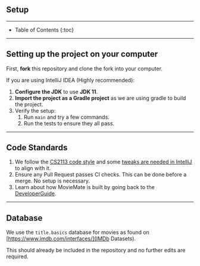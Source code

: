 ## Setup

---

* Table of Contents
  {:toc}

---

## Setting up the project on your computer

First, **fork** this repository and clone the fork into your computer.

If you are using IntelliJ IDEA (Highly recommended):
1. **Configure the JDK** to use **JDK 11**.
2. **Import the project as a Gradle project** as we are using gradle to build the project.
3. Verify the setup:
   1. Run `main` and try a few commands.
   2. Run the tests to ensure they all pass.

---

## Code Standards

1. We follow the [CS2113 code style](https://se-education.org/guides/conventions/java/basic.html) and 
some [tweaks are needed in IntelliJ](https://se-education.org/guides/tutorials/intellijCodeStyle.html) to align with it.
2. Ensure any Pull Request passes CI checks. This can be done before a merge. No setup is necessary.
3. Learn about how MovieMate is built by going back to the [DeveloperGuide](DeveloperGuide.md).

---

## Database

We use the `title.basics` database for movies as found on [https://www.imdb.com/interfaces/](IMDb Datasets).

This should already be included in the repository and no further edits are required.
